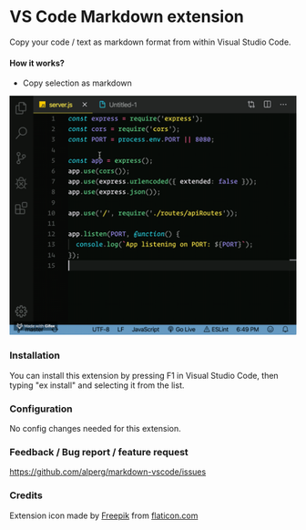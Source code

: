 # VS Code Markdown extension
Copy your code / text as markdown format from within Visual Studio Code.

#### How it works?
* Copy selection as markdown

![Usage](assets/copy.gif)

### Installation
You can install this extension by pressing F1 in Visual Studio Code, then typing "ex install" and selecting it from the list.

### Configuration
No config changes needed for this extension.

### Feedback / Bug report / feature request
https://github.com/alperg/markdown-vscode/issues

### Credits
Extension icon made by [Freepik](https://www.flaticon.com/authors/freepik/ "Freepik") from [flaticon.com](https://www.flaticon.com/ "Flaticon")
